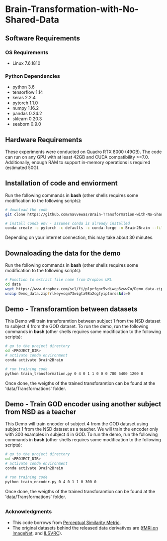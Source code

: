 # Brain-Transformation-with-No-Shared-Data


## Software Requirements
### OS Requirements
* Linux 7.6.1810

### Python Dependencies
* python 3.6
* tensorflow 1.14
* keras 2.2.4
* pytorch 1.1.0
* numpy 1.16.2
* pandas 0.24.2
* sklearn 0.20.3
* seaborn 0.9.0

## Hardware Requirements
These experiments were conducted on Quadro RTX 8000 (49GB). The code can run on any GPU with at least 42GB and CUDA
compatibility >=7.0.
Additionally, enough RAM to support in-memory operations is required (estimated 50G).

## Installation of code and enviorment
Run the following commands in **bash** (other shells requires some modification to the following scripts):
```bash
# download the code
git clone https://github.com/navvewas/Brain-Transformation-with-No-Shared-Data.git

# install conda env - assumes conda is already installed
conda create -c pytorch -c defaults -c conda-forge -n Brain2Brain --file env.yml
```
Depending on your internet connection, this may take about 30 minutes.

## Downaloading the data for the demo
Run the following commands in **bash** (other shells requires some modification to the following scripts):
```bash
# Function to extract file name from Dropbox URL
cd data
wget https://www.dropbox.com/scl/fi/plprfgnc5vdiwcp6zww7u/Demo_data.zip?rlkey=sqm73wigta98a2cgfyiptmrss&dl=0
unzip Demo_data.zip?rlkey=sqm73wigta98a2cgfyiptmrss&dl=0

```


## Demo - Transforamtion between datasets
This Demo will train transforamtion between subject 1 from the NSD dataset to subject 4 from the GOD dataset.
 To run the demo, run the following commands in **bash** (other shells requires some modification to the following scripts):
```bash
# go to the project directory
cd <PROJECT_DIR>
# activate conda environment
conda activate Brain2Brain

# run training code
python train_transformation.py 0 4 0 1 1 0 0 0 700 6400 1200 0

```
Once done, the weigths of the trained transforamtion can be found at the 'data/Transformations' folder.

## Demo - Train GOD encoder using another subject from NSD as a teacher

This Demo will train encoder of subject 4 from the GOD dataset using subject 1 from the NSD dataset as a teacher. We will train the encoder only with 300 examples in subject 4 in GOD.
 To run the demo, run the following commands in **bash** (other shells requires some modification to the following scripts):
```bash
# go to the project directory
cd <PROJECT_DIR>
# activate conda environment
conda activate Brain2Brain

# run training code
python train_encoder.py 0 4 0 1 1 0 300 0
```
Once done, the weigths of the trained transforamtion can be found at the 'data/Transformations' folder.



##
### Acknowledgments
- This code borrows from [Perceptual Similarity Metric](https://github.com/richzhang/PerceptualSimilarity).
- The original datasets behind the released data derivatives are ([fMRI on ImageNet](https://openneuro.org/datasets/ds001246/versions/1.0.1), and [ILSVRC](https://image-net.org/challenges/LSVRC/index.php)).
##
